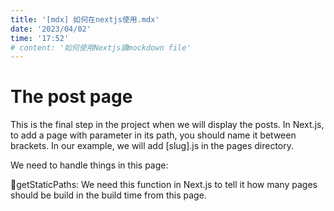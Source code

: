 ```yaml
---
title: '[mdx] 如何在nextjs使用.mdx'
date: '2023/04/02'
time: '17:52'
# content: '如何使用Nextjs讀mockdown file'
---
```

# The post page


This is the final step in the project when we will display the posts. In Next.js, to add a page with parameter in its path, you should name it between brackets. In our example, we will add [slug].js in the pages directory.

We need to handle things in this page:

🔗getStaticPaths:
We need this function in Next.js to tell it how many pages should be build in the build time from this page.
